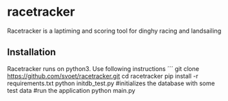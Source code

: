 # racetracker
Racetracker is a laptiming and scoring tool for dinghy racing and landsailing

## Installation
Racetracker runs on python3.
Use following instructions
´´´
git clone https://github.com/svoet/racetracker.git
cd racetracker
pip install -r requirements.txt
python initdb_test.py #initializes the database with some test data
#run the application
python main.py
